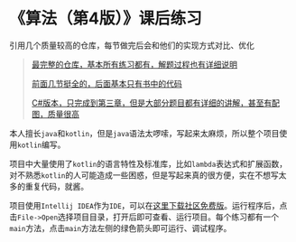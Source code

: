 # 《算法（第4版）》课后练习 

引用几个质量较高的仓库，每节做完后会和他们的实现方式对比、优化

> [最完整的仓库，基本所有练习都有，解题过程也有详细说明](https://github.com/reneargento/algorithms-sedgewick-wayne)
>
> [前面几节挺全的，后面基本只有书中的代码](https://github.com/jimmysuncpt/Algorithms)
>
> [C#版本，只完成到第三章，但是大部分题目都有详细的讲解，甚至有配图，质量很高](https://github.com/ikesnowy/Algorithms-4th-Edition-in-Csharp)

本人擅长`java`和`kotlin`，但是`java`语法太啰嗦，写起来太麻烦，所以整个项目使用`kotlin`编写。

项目中大量使用了`kotlin`的语言特性及标准库，比如`lambda`表达式和扩展函数，对不熟悉`kotlin`的人可能造成一些困惑，但是写起来真的很方便，实在不想写太多的重复代码，就酱。

项目使用`Intellij IDEA`作为`IDE`，可以在[这里下载社区免费版](<https://www.jetbrains.com/idea/download/>)。运行程序后，点击`File->Open`选择项目目录，打开后即可查看、运行项目。每个练习都有一个`main`方法，点击`main`方法左侧的绿色箭头即可运行、调试程序。

